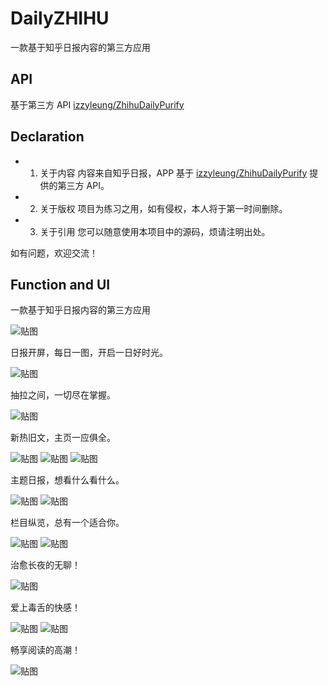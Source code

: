 # DailyZHIHU

一款基于知乎日报内容的第三方应用

## API
基于第三方 API [izzyleung/ZhihuDailyPurify][0]

## Declaration
- 1. 关于内容
内容来自知乎日报，APP 基于 [izzyleung/ZhihuDailyPurify][0] 提供的第三方 API。

- 2. 关于版权
项目为练习之用，如有侵权，本人将于第一时间删除。

- 3. 关于引用
您可以随意使用本项目中的源码，烦请注明出处。

如有问题，欢迎交流！

## Function and UI
一款基于知乎日报内容的第三方应用

![贴图][1]

日报开屏，每日一图，开启一日好时光。

![贴图][2]

抽拉之间，一切尽在掌握。

![贴图][3]

新热旧文，主页一应俱全。

![贴图][4]
![贴图][5]
![贴图][6]

主题日报，想看什么看什么。

![贴图][7]
![贴图][8]

栏目纵览，总有一个适合你。

![贴图][9]
![贴图][10]

治愈长夜的无聊！

![贴图][11]

爱上毒舌的快感！

![贴图][12]
![贴图][13]

畅享阅读的高潮！

![贴图][14]

[0]: https://github.com/izzyleung/ZhihuDailyPurify/wiki/%E7%9F%A5%E4%B9%8E%E6%97%A5%E6%8A%A5-API-%E5%88%86%E6%9E%90
[1]: https://github.com/neilleecn/DailyZHIHU/blob/master/screenshot/v0.3.x/01.png
[2]: https://github.com/neilleecn/DailyZHIHU/blob/master/screenshot/v0.2.x/02.png
[3]: https://github.com/neilleecn/DailyZHIHU/blob/master/screenshot/v0.2.x/03.png
[4]: https://github.com/neilleecn/DailyZHIHU/blob/master/screenshot/v0.2.x/04.png
[5]: https://github.com/neilleecn/DailyZHIHU/blob/master/screenshot/v0.2.x/05.png
[6]: https://github.com/neilleecn/DailyZHIHU/blob/master/screenshot/v0.2.x/06.png
[7]: https://github.com/neilleecn/DailyZHIHU/blob/master/screenshot/v0.2.x/07.png
[8]: https://github.com/neilleecn/DailyZHIHU/blob/master/screenshot/v0.2.x/08.png
[9]: https://github.com/neilleecn/DailyZHIHU/blob/master/screenshot/v0.2.x/09.png
[10]: https://github.com/neilleecn/DailyZHIHU/blob/master/screenshot/v0.2.x/10.png
[11]: https://github.com/neilleecn/DailyZHIHU/blob/master/screenshot/v0.2.x/11.png
[12]: https://github.com/neilleecn/DailyZHIHU/blob/master/screenshot/v0.2.x/12.png
[13]: https://github.com/neilleecn/DailyZHIHU/blob/master/screenshot/v0.2.x/13.png
[14]: https://github.com/neilleecn/DailyZHIHU/blob/master/screenshot/v0.2.x/14.png
